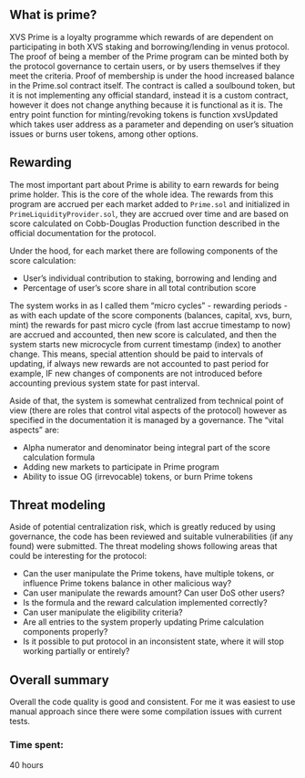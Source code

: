 ## What is prime?
XVS Prime is a loyalty programme which rewards of are dependent on participating in both XVS staking and borrowing/lending in venus protocol.
The proof of being a member of the Prime program can be minted both by the protocol governance to certain users, or by users themselves if they meet the criteria.
Proof of membership is under the hood increased balance in the Prime.sol contract itself. The contract is called a soulbound token, but it is not implementing any official standard, instead it is a custom contract, however it does not change anything because it is functional as it is.
The entry point function for minting/revoking tokens is function xvsUpdated which takes user address as a parameter and depending on user’s situation issues or burns user tokens, among other options.

## Rewarding
The most important part about Prime is ability to earn rewards for being prime holder. This is the core of the whole idea.
The rewards from this program are accrued per each market added to `Prime.sol` and initialized in `PrimeLiquidityProvider.sol`, they are accrued over time and are based on score calculated on Cobb-Douglas Production function described in the official documentation for the protocol. 

Under the hood, for each market there are following components of the score calculation:
- User’s individual contribution to staking, borrowing and lending and
- Percentage of user’s score share in all total contribution score

The system works in as I called them “micro cycles” - rewarding periods - as with each update of the score components (balances, capital, xvs, burn, mint) the rewards for past micro cycle (from last accrue timestamp to now) are accrued and accounted, then new score is calculated, and then the system starts new microcycle from current timestamp (index) to another change. This means, special attention should be paid to intervals of updating, if always new rewards are not accounted to past period for example, IF new changes of components are not introduced before accounting previous system state for past interval. 

Aside of that, the system is somewhat centralized from technical point of view (there are roles that control vital aspects of the protocol) however as specified in the documentation it is managed by a governance.
The “vital aspects” are:
- Alpha numerator and denominator being integral part of the score calculation formula
- Adding new markets to participate in Prime program
- Ability to issue OG (irrevocable) tokens, or burn Prime tokens

## Threat modeling 
Aside of potential centralization risk, which is greatly reduced by using governance, the code has been reviewed and suitable vulnerabilities (if any found) were submitted. The threat modeling shows following areas that could be interesting for the protocol:
- Can the user manipulate the Prime tokens, have multiple tokens, or influence Prime tokens balance in other malicious way?
- Can user manipulate the rewards amount? Can user DoS other users?
- Is the formula and the reward calculation implemented correctly?
- Can user manipulate the eligibility criteria?
- Are all entries to the system properly updating Prime calculation components properly?
- Is it possible to put protocol in an inconsistent state, where it will stop working partially or entirely?

## Overall summary
Overall the code quality is good and consistent. For me it was easiest to use manual approach since there were some compilation issues with current tests.












### Time spent:
40 hours